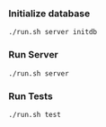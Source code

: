 ### Initialize database
```
./run.sh server initdb
```

### Run Server
```
./run.sh server
```

### Run Tests
```
./run.sh test
```